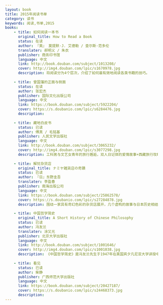 ```yaml
---
layout: book
title: 2015年阅读书单
category: 读书
keywords: 阅读,书单,2015
books: 
    - title: 如何阅读一本书
      original_title: How to Read a Book
      status: 在读
      author: 『美』 莫提默·J. 艾德勒 / 查尔斯·范多伦 
      translater: 郝明义 / 朱衣 
      publisher: 商务印书馆
      language: 中文
      link: http://book.douban.com/subject/1013208/
      cover: http://img4.douban.com/lpic/s1670978.jpg
      description: 将阅读分为4个层次，介绍了如何最有效地阅读各类书籍的技巧。
      
    - title: 曾国藩的正面与侧面
      status: 在读
      author: 张宏杰 
      publisher: 国际文化出版公司
      language: 中文
      link: https://book.douban.com/subject/5922204/
      cover: https://s.doubanio.com/lpic/s6284476.jpg
      description: 
      
    - title: 藏地白皮书
      status: 已读
      author: 傅真 / 毛铭基 
      publisher: 人民文学出版社
      language: 中文
      link: http://book.douban.com/subject/3065232/
      cover: http://img4.douban.com/lpic/s3077298.jpg
      description: 工科男与文艺女青年的旅行邂逅，双人日记体的爱情故事+西藏旅行攻略，青涩，纯真，感动。
      
    - title: 解忧杂货店
      original_title: ナミヤ雑貨店の奇蹟
      status: 已读
      author: 『日』东野圭吾  
      translater: 李盈春 
      publisher: 南海出版公司
      language: 中文
      link: https://book.douban.com/subject/25862578/
      cover: https://s.doubanio.com/lpic/s27284878.jpg
      description: 围绕一家具有奇幻色彩的杂货店展开，几个虚构的故事与日本历史相结合，构思精巧，情节扣人心弦。正如作者所说，书中的故事始终在探讨一个问题：站在人生的岔路口，人究竟应该怎么做？这本书传递的是正能量。
      
    - title: 中国哲学简史
      original_title: A Short History of Chinese Philosophy
      status: 已读
      author: 冯友兰 
      translater: 涂又光  
      publisher: 北京大学出版社
      language: 中文
      link: http://book.douban.com/subject/1001646/
      cover: http://img4.douban.com/lpic/s1001038.jpg
      description: 《中国哲学简史》是冯友兰先生于1947年在美国宾夕凡尼亚大学讲授中国哲学史的英文讲稿，1985年由冯先生的学生涂又光先生据英文本译为中文。国学大师的力作，是一场文化盛宴。深入浅出，非常适合中国哲学入门。
      
    - title: 看见
      status: 已读
      author: 柴静 
      publisher: 广西师范大学出版社
      language: 中文
      link: https://book.douban.com/subject/20427187/
      cover: https://s.doubanio.com/lpic/s24468373.jpg
      description: 
---
```





     
  